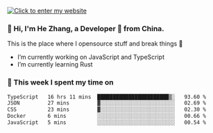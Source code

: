 [![Click to enter my website](https://github.com/zh30/zh30/assets/7930156/296bb9cd-4f46-46cd-bafa-863948241503)](https://zhanghe.dev) 

### 👋 Hi, I'm He Zhang, a Developer 🚀 from China.

This is the place where I opensource stuff and break things :rofl:

- I’m currently working on JavaScript and TypeScript
- I’m currently learning Rust

### 💪 This week I spent my time on

<!--START_SECTION:waka-->

```txt
TypeScript   16 hrs 11 mins  ███████████████████████▒░   93.60 %
JSON         27 mins         ▓░░░░░░░░░░░░░░░░░░░░░░░░   02.69 %
CSS          23 mins         ▓░░░░░░░░░░░░░░░░░░░░░░░░   02.30 %
Docker       6 mins          ░░░░░░░░░░░░░░░░░░░░░░░░░   00.66 %
JavaScript   5 mins          ░░░░░░░░░░░░░░░░░░░░░░░░░   00.54 %
```

<!--END_SECTION:waka-->
